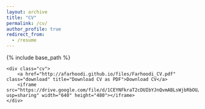 ```yaml
---
layout: archive
title: "CV"
permalink: /cv/
author_profile: true
redirect_from:
  - /resume
---
```

{% include base_path %}

	<div class="cv">
		<a href="http://afarhoodi.github.io/files/Farhoodi_CV.pdf" class="download" title="Download CV as PDF">Download CV</a>
		<iframe src="https://drive.google.com/file/d/1CEYNFkraT2cDUIbYJnQvmABLsWjbRbOU/view?usp=sharing" width="640" height="480"></iframe>
	</div>
